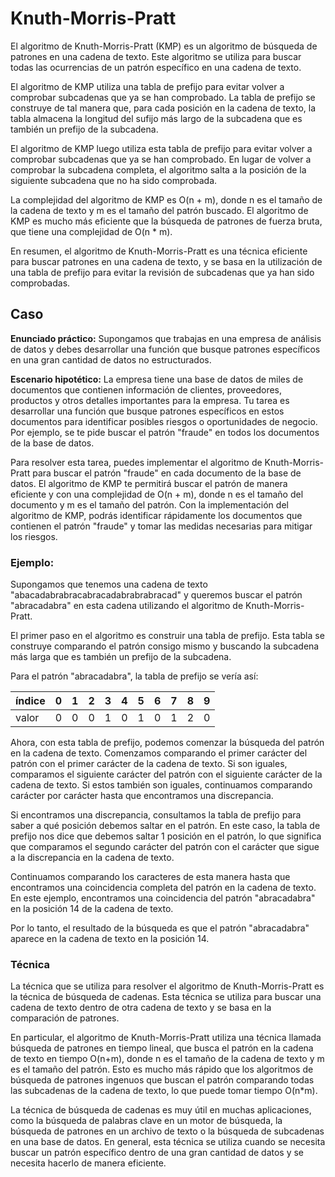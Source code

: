 # Knuth-Morris-Pratt

El algoritmo de Knuth-Morris-Pratt (KMP) es un algoritmo de búsqueda de patrones en una cadena de texto. Este algoritmo se utiliza para buscar todas las ocurrencias de un patrón específico en una cadena de texto.

El algoritmo de KMP utiliza una tabla de prefijo para evitar volver a comprobar subcadenas que ya se han comprobado. La tabla de prefijo se construye de tal manera que, para cada posición en la cadena de texto, la tabla almacena la longitud del sufijo más largo de la subcadena que es también un prefijo de la subcadena.

El algoritmo de KMP luego utiliza esta tabla de prefijo para evitar volver a comprobar subcadenas que ya se han comprobado. En lugar de volver a comprobar la subcadena completa, el algoritmo salta a la posición de la siguiente subcadena que no ha sido comprobada.

La complejidad del algoritmo de KMP es O(n + m), donde n es el tamaño de la cadena de texto y m es el tamaño del patrón buscado. El algoritmo de KMP es mucho más eficiente que la búsqueda de patrones de fuerza bruta, que tiene una complejidad de O(n * m).

En resumen, el algoritmo de Knuth-Morris-Pratt es una técnica eficiente para buscar patrones en una cadena de texto, y se basa en la utilización de una tabla de prefijo para evitar la revisión de subcadenas que ya han sido comprobadas.

## Caso

**Enunciado práctico:** Supongamos que trabajas en una empresa de análisis de datos y debes desarrollar una función que busque patrones específicos en una gran cantidad de datos no estructurados. 

**Escenario hipotético:** La empresa tiene una base de datos de miles de documentos que contienen información de clientes, proveedores, productos y otros detalles importantes para la empresa. Tu tarea es desarrollar una función que busque patrones específicos en estos documentos para identificar posibles riesgos o oportunidades de negocio. Por ejemplo, se te pide buscar el patrón "fraude" en todos los documentos de la base de datos.

Para resolver esta tarea, puedes implementar el algoritmo de Knuth-Morris-Pratt para buscar el patrón "fraude" en cada documento de la base de datos. El algoritmo de KMP te permitirá buscar el patrón de manera eficiente y con una complejidad de O(n + m), donde n es el tamaño del documento y m es el tamaño del patrón. Con la implementación del algoritmo de KMP, podrás identificar rápidamente los documentos que contienen el patrón "fraude" y tomar las medidas necesarias para mitigar los riesgos.

### Ejemplo:

Supongamos que tenemos una cadena de texto "abacadabrabracabracadabrabrabracad" y queremos buscar el patrón "abracadabra" en esta cadena utilizando el algoritmo de Knuth-Morris-Pratt.

El primer paso en el algoritmo es construir una tabla de prefijo. Esta tabla se construye comparando el patrón consigo mismo y buscando la subcadena más larga que es también un prefijo de la subcadena.

Para el patrón "abracadabra", la tabla de prefijo se vería así:

| índice | 0 | 1 | 2 | 3 | 4 | 5 | 6 | 7 | 8 | 9 |
|--------|---|---|---|---|---|---|---|---|---|---|
| valor  | 0 | 0 | 0 | 1 | 0 | 1 | 0 | 1 | 2 | 0 |

Ahora, con esta tabla de prefijo, podemos comenzar la búsqueda del patrón en la cadena de texto. Comenzamos comparando el primer carácter del patrón con el primer carácter de la cadena de texto. Si son iguales, comparamos el siguiente carácter del patrón con el siguiente carácter de la cadena de texto. Si estos también son iguales, continuamos comparando carácter por carácter hasta que encontramos una discrepancia.

Si encontramos una discrepancia, consultamos la tabla de prefijo para saber a qué posición debemos saltar en el patrón. En este caso, la tabla de prefijo nos dice que debemos saltar 1 posición en el patrón, lo que significa que comparamos el segundo carácter del patrón con el carácter que sigue a la discrepancia en la cadena de texto.

Continuamos comparando los caracteres de esta manera hasta que encontramos una coincidencia completa del patrón en la cadena de texto. En este ejemplo, encontramos una coincidencia del patrón "abracadabra" en la posición 14 de la cadena de texto.

Por lo tanto, el resultado de la búsqueda es que el patrón "abracadabra" aparece en la cadena de texto en la posición 14.

### Técnica

La técnica que se utiliza para resolver el algoritmo de Knuth-Morris-Pratt es la técnica de búsqueda de cadenas. Esta técnica se utiliza para buscar una cadena de texto dentro de otra cadena de texto y se basa en la comparación de patrones.

En particular, el algoritmo de Knuth-Morris-Pratt utiliza una técnica llamada búsqueda de patrones en tiempo lineal, que busca el patrón en la cadena de texto en tiempo O(n+m), donde n es el tamaño de la cadena de texto y m es el tamaño del patrón. Esto es mucho más rápido que los algoritmos de búsqueda de patrones ingenuos que buscan el patrón comparando todas las subcadenas de la cadena de texto, lo que puede tomar tiempo O(n*m).

La técnica de búsqueda de cadenas es muy útil en muchas aplicaciones, como la búsqueda de palabras clave en un motor de búsqueda, la búsqueda de patrones en un archivo de texto o la búsqueda de subcadenas en una base de datos. En general, esta técnica se utiliza cuando se necesita buscar un patrón específico dentro de una gran cantidad de datos y se necesita hacerlo de manera eficiente.